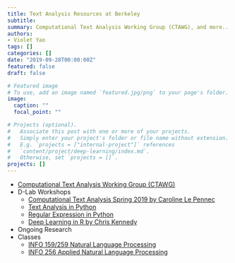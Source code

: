 ```yaml
---
title: Text Analysis Resources at Berkeley
subtitle:
summary: Computational Text Analysis Working Group (CTAWG), and more...
authors:
- Violet Yao
tags: []
categories: []
date: "2019-09-28T00:00:00Z"
featured: false
draft: false

# Featured image
# To use, add an image named `featured.jpg/png` to your page's folder.
image:
  caption: ""
  focal_point: ""

# Projects (optional).
#   Associate this post with one or more of your projects.
#   Simply enter your project's folder or file name without extension.
#   E.g. `projects = ["internal-project"]` references
#   `content/project/deep-learning/index.md`.
#   Otherwise, set `projects = []`.
projects: []
---
```

* [Computational Text Analysis Working Group (CTAWG)](https://dlab.berkeley.edu/working-groups/computational-text-analysis-working-group-ctawg)
* D-Lab Workshops
  * [Computational Text Analysis Spring 2019 by Caroline Le Pennec](https://github.com/dlab-berkeley/computational-text-analysis-spring-2019)
  * [Text Analysis in Python](https://github.com/dlab-berkeley/python-text-analysis)
  * [Regular Expression in Python](https://github.com/dlab-berkeley/regular-expressions-in-python)
  * [Deep Learning in R by Chris Kennedy](https://github.com/dlab-berkeley/Deep-Learning-in-R)
* Ongoing Research
* Classes
  * [INFO 159/259 Natural Language Processing](http://people.ischool.berkeley.edu/~dbamman/nlp18.html)
  * [INFO 256 Applied Natural Language Processing](http://people.ischool.berkeley.edu/~dbamman/info256.html)
